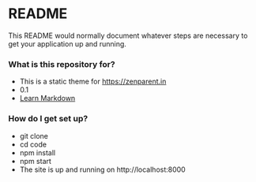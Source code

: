 # README #

This README would normally document whatever steps are necessary to get your application up and running.

### What is this repository for? ###

* This is a static theme for https://zenparent.in
* 0.1
* [Learn Markdown](https://bitbucket.org/tutorials/markdowndemo)

### How do I get set up? ###

* git clone
* cd code
* npm install
* npm start
* The site is up and running on http://localhost:8000

